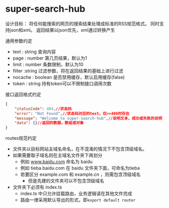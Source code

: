 # super-search-hub 

设计目标：
将任何能搜索的网页的搜索结果处理成标准的RSS规范格式。
同时支持json和xml。
返回结果以json优先，xml通过转换产生

通用参数约定

-   text : string 查询内容
-   page : number 第几页结果，默认为1
-   limit : number 条数限制，默认为10
-   filter :string 过滤参数，将在返回结果的基础上进行过滤
-   nocache : boolean 是否禁用缓存，默认启用缓存(false)
-   token : string 持有token可以不限制接口调用次数



接口返回格式约定
```json
{
    "statusCode": 404,//状态码
    "error": "Not Found",//状态码对应的text，仅>=400时存在
    "message": "Welcome to super-search-hub",//说明文本，成功或失败的说明
    "data": {}//返回的数据，数组或对象
}
```



routes规范约定

-   文件夹以目标网站主域名命名，在不混淆的情况下不包含顶级域名。
-   如果需要取子域名则在主域名文件夹下再划分
    -   例如 www.baidu.com 命名为 baidu
    -   例如 tieba.baidu.com 在 baidu 文件夹下面，可命名为tieba
    -   若要区分 example.com 和 example.cn ，则需包含顶级域名
        -   但是先建的文件夹可以不包含顶级域名
-   文件夹下必须有 index.ts 
    -   index.ts 中只允许挂载路由，业务逻辑请在其他文件完成
    -   路由一律采用默认导出的形式，即`export default router`